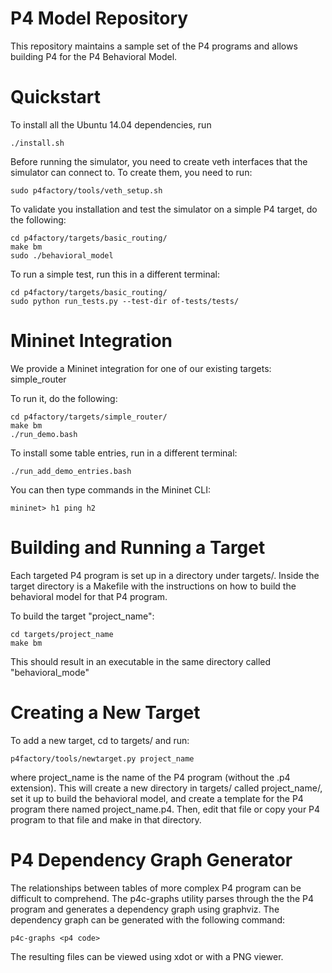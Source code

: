 P4 Model Repository
========

This repository maintains a sample set of the P4 programs and allows building P4 for the P4
Behavioral Model.

Quickstart
========
To install all the Ubuntu 14.04 dependencies, run 

    ./install.sh

Before running the simulator, you need to create veth interfaces that the
simulator can connect to. To create them, you need to run:  

    sudo p4factory/tools/veth_setup.sh


To validate you installation and test the simulator on a simple P4 target, do
the following:  

    cd p4factory/targets/basic_routing/  
    make bm  
    sudo ./behavioral_model  

To run a simple test, run this in a different terminal:  

    cd p4factory/targets/basic_routing/  
    sudo python run_tests.py --test-dir of-tests/tests/  

Mininet Integration
========

We provide a Mininet integration for one of our existing targets: simple_router  

To run it, do the following:  

    cd p4factory/targets/simple_router/  
    make bm  
    ./run_demo.bash  
    
To install some table entries, run in a different terminal:  

    ./run_add_demo_entries.bash  

You can then type commands in the Mininet CLI:  

    mininet> h1 ping h2

Building and Running a Target
========

Each targeted P4 program is set up in a directory under targets/. Inside the target directory 
is a Makefile with the instructions on how to build the behavioral model for that P4 program.

To build the target "project_name":

    cd targets/project_name
    make bm
This should result in an executable in the same directory called "behavioral_mode"

Creating a New Target
========

To add a new target, cd to targets/ and run:

    p4factory/tools/newtarget.py project_name

where project_name is the name of the P4 program (without the .p4 extension). This will create a new 
directory in targets/ called project_name/, set it up to build the behavioral model, and create a 
template for the P4 program there named project_name.p4. Then, edit that file or copy your P4 
program to that file and make in that directory.

P4 Dependency Graph Generator
========

The relationships between tables of more complex P4 program can be difficult to comprehend.  The p4c-graphs utility parses through the the P4 program and generates a dependency graph using graphviz.  The dependency graph can be generated with the following command:

    p4c-graphs <p4 code>

The resulting files can be viewed using xdot or with a PNG viewer.


